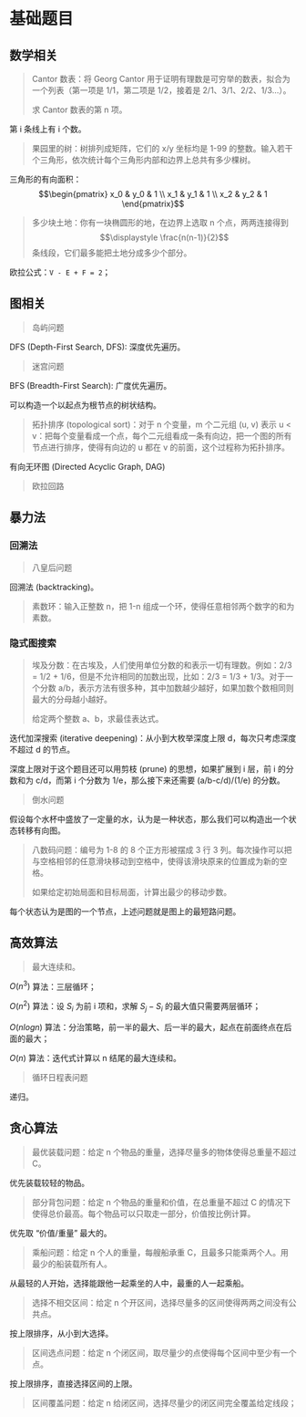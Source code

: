 # 基础题目

## 数学相关

> Cantor 数表：将 Georg Cantor 用于证明有理数是可穷举的数表，拟合为一个列表（第一项是 1/1，第二项是 1/2，接着是 2/1、3/1、2/2、1/3...）。
>
> 求 Cantor 数表的第 n 项。

第 i 条线上有 i 个数。

> 果园里的树：树排列成矩阵，它们的 x/y 坐标均是 1-99 的整数。输入若干个三角形，依次统计每个三角形内部和边界上总共有多少棵树。

三角形的有向面积：$$\begin{pmatrix} x_0 & y_0 & 1 \\ x_1 & y_1 & 1 \\ x_2 & y_2 & 1 \end{pmatrix}$$

> 多少块土地：你有一块椭圆形的地，在边界上选取 n 个点，两两连接得到 $$\displaystyle \frac{n(n-1)}{2}$$ 条线段，它们最多能把土地分成多少个部分。

欧拉公式：`V - E + F = 2`；

## 图相关

> 岛屿问题

DFS (Depth-First Search, DFS): 深度优先遍历。

> 迷宫问题

BFS (Breadth-First Search): 广度优先遍历。

可以构造一个以起点为根节点的树状结构。

> 拓扑排序 (topological sort)：对于 n 个变量，m 个二元组 (u, v) 表示 u < v：把每个变量看成一个点，每个二元组看成一条有向边，把一个图的所有节点进行排序，使得有向边的 u 都在 v 的前面，这个过程称为拓扑排序。

有向无环图 (Directed Acyclic Graph, DAG)

> 欧拉回路

## 暴力法

### 回溯法

> 八皇后问题

回溯法 (backtracking)。

> 素数环：输入正整数 n，把 1-n 组成一个环，使得任意相邻两个数字的和为素数。

### 隐式图搜索

> 埃及分数：在古埃及，人们使用单位分数的和表示一切有理数。例如：2/3 = 1/2 + 1/6，但是不允许相同的加数出现，比如：2/3 = 1/3 + 1/3。对于一个分数 a/b，表示方法有很多种，其中加数越少越好，如果加数个数相同则最大的分母越小越好。
>
> 给定两个整数 a、b，求最佳表达式。

迭代加深搜索 (iterative deepening)：从小到大枚举深度上限 d，每次只考虑深度不超过 d 的节点。

深度上限对于这个题目还可以用剪枝 (prune) 的思想，如果扩展到 i 层，前 i 的分数和为 c/d，而第 i 个分数为 1/e，那么接下来还需要 (a/b-c/d)/(1/e) 的分数。

> 倒水问题

假设每个水杯中盛放了一定量的水，认为是一种状态，那么我们可以构造出一个状态转移有向图。

> 八数码问题：编号为 1-8 的 8 个正方形被摆成 3 行 3 列。每次操作可以把与空格相邻的任意滑块移动到空格中，使得该滑块原来的位置成为新的空格。
>
> 如果给定初始局面和目标局面，计算出最少的移动步数。

每个状态认为是图的一个节点，上述问题就是图上的最短路问题。

## 高效算法

> 最大连续和。

$O(n^3)$ 算法：三层循环；

$O(n^2)$ 算法：设 $S_i$ 为前 i 项和，求解 $S_j - S_i$ 的最大值只需要两层循环；

$O(n log n)$ 算法：分治策略，前一半的最大、后一半的最大，起点在前面终点在后面的最大；

$O(n)$ 算法：迭代式计算以 n 结尾的最大连续和。

> 循环日程表问题

递归。

## 贪心算法

> 最优装载问题：给定 n 个物品的重量，选择尽量多的物体使得总重量不超过 C。

优先装载较轻的物品。

> 部分背包问题：给定 n 个物品的重量和价值，在总重量不超过 C 的情况下使得总价最高。每个物品可以只取走一部分，价值按比例计算。

优先取 “价值/重量” 最大的。

> 乘船问题：给定 n 个人的重量，每艘船承重 C，且最多只能乘两个人。用最少的船装载所有人。

从最轻的人开始，选择能跟他一起乘坐的人中，最重的人一起乘船。

> 选择不相交区间：给定 n 个开区间，选择尽量多的区间使得两两之间没有公共点。

按上限排序，从小到大选择。

> 区间选点问题：给定 n 个闭区间，取尽量少的点使得每个区间中至少有一个点。

按上限排序，直接选择区间的上限。

> 区间覆盖问题：给定 n 给闭区间，选择尽量少的闭区间完全覆盖给定线段；

